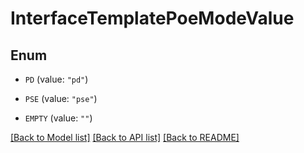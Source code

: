 # InterfaceTemplatePoeModeValue

## Enum


* `PD` (value: `"pd"`)

* `PSE` (value: `"pse"`)

* `EMPTY` (value: `""`)


[[Back to Model list]](../README.md#documentation-for-models) [[Back to API list]](../README.md#documentation-for-api-endpoints) [[Back to README]](../README.md)


